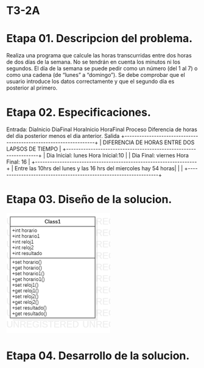# T3-2A

# Etapa 01. Descripcion del problema.
Realiza una programa que calcule las horas transcurridas entre dos horas de dos días de la semana. No se tendrán en cuenta los minutos ni los segundos. El día de la semana se puede pedir como un número (del 1 al 7) o como una cadena (de “lunes” a “domingo”). Se debe comprobar que el usuario introduce los datos correctamente y que el segundo día es posterior al primero.

# Etapa 02. Especificaciones.
Entrada: DiaInicio DiaFinal HoraInicio HoraFinal Proceso Diferencia de horas del dia posterior menos el dia anterior. Salida +------------------------------------------------------------------+ | DIFERENCIA DE HORAS ENTRE DOS LAPSOS DE TIEMPO |
+------------------------------------------------------------------+ | Dia Inicial: lunes Hora Inicial:10 |
| Dia Final: viernes Hora Final: 16 |
+------------------------------------------------------------------+ | Entre las 10hrs del lunes y las 16 hrs del miercoles hay 54 horas|
| | +------------------------------------------------------------------+

# Etapa 03. Diseño de la solucion.
![](https://github.com/Yayusky/T3-2A/blob/f52ca7f4521f596d1ad9f2ea5168cc49b9a8638e/Main.png)

# Etapa 04. Desarrollo de la solucion.
